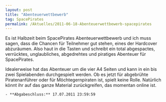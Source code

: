 ```yaml
---
layout: post
title: "Abenteuerwettbewerb"
tag: SpacePirates
permalink: /Aktuelles/2011-06-18-Abenteuerwettbewerb-spacepirates
---
```



Es ist Halbzeit beim SpacePirates Abenteuerwettbewerb und ich muss sagen, dass die Chancen für Teilnehmer gut stehen, eines der Hardcover abzuräumen. Also haut in die Tasten und schreibt ein total abgespactes, verrücktes, unglaubliches, abgedrehtes und piratiges Abenteuer für SpacePirates.

Idealerweise hat das Abenteuer um die vier A4 Seiten und kann in ein bis zwei Spielabenden durchgespielt werden. Ob es jetzt für abgebrühte Piratenanführer oder für Möchtegernpiraten ist, spielt keine Rolle. Natürlich könnt ihr auf das ganze Material zurückgreifen, das momentan online ist.

	- **Abgabeschluss:** 17.07.2011 23:59:59


